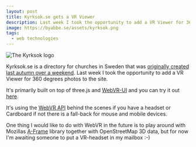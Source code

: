```yaml
---
layout: post
title: Kyrksok.se gets a VR Viewer
description: Last week I took the opportunity to add a VR Viewer for 360 degrees photos to the Kyrksok.se.
image: https://byabbe.se/assets/kyrksok.png
tags:
  - web technologies
---
```


![The Kyrksok logo](https://byabbe.se/assets/kyrksok.png)

Kyrksok.se is a directory for churches in Sweden that was [originally created last autumn over a weekend](https://byabbe.se/2016/11/12/kyrksok-se-and-wikidata). Last week I took the opportunity to add a VR Viewer for 360 degrees photos to the site.

It's primarily built on top of three.js and [WebVR-UI](https://github.com/googlevr/webvr-ui) and you can try it out [here](https://kyrksok.se/vr.html?q=10713923).

It's using the [WebVR API](https://developer.mozilla.org/en-US/docs/Web/API/WebVR_API) behind the scenes if you have a headset or Cardboard if not there is a fall-back for mouse and mobile devices.

One thing I would like to do with WebVR in the future is to play around with Mozillas [A-Frame](https://aframe.io/docs/0.5.0/introduction/) library together with OpenStreetMap 3D data, but for now I'm awaiting someone to put a VR-headset in my mailbox \:-)

